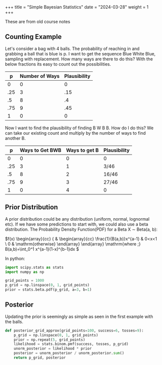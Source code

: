 +++
title = "Simple Bayesian Statistics"
date = "2024-03-28"
weight = 1
+++

These are from old course notes

## Counting Example
Let's consider a bag with 4 balls. The probability of reaching in and grabbing a ball that is blue is p. I want to get the sequence Blue White Blue, sampling with replacement. How many ways are there to do this? With the below fractions its easy to count out the possibilities.

| p | Number of Ways | Plausibility |
|---|---|---|
| 0 | 0 | 0 |
| .25 | 3 | .15 |
| .5 | 8 | .4 |
| .75 | 9 | .45 |
| 1 | 0 | 0 |

Now I want to find the plausibility of finding B W B B. How do I do this? We can take our existing count and multiply by the number of ways to find another B.

| p | Ways to Get BWB | Ways to get B | Plausibility|
|---|---|---|---|
| 0 | 0 | 0 | 0 |
| .25 | 3 | 1 | 3/46 |
| .5 | 8 | 2 |  16/46 |
| .75 | 9 | 3 | 27/46 |
| 1 | 0 | 4 | 0 |

## Prior Distribution
A prior distribution could be any distribution (uniform, normal, lognormal etc).
If we have some predictions to start with, we could also use a beta distribution. The Probability Density Function(PDF) for a Beta X ∼ Beta(a, b):

$f(x)
\begin{array}{cc}
  \{ & 
    \begin{array}{cc}
      \frac{1}{B(a,b)}x^{a-1} & 0<x<1 \\
      0 & \mathrm{otherwise}
    \end{array}
\end{array}
\mathrm{where \;}
B(a,b)=\int_0^1 x^{a-1}(1-x)^{b-1}dx
$

In python:
```python
import scipy.stats as stats
import numpy as np

grid_points = 1000
p_grid = np.linspace(0, 1, grid_points)
prior = stats.beta.pdf(p_grid, a=3, b=1)
```

## Posterior

Updating the prior is seemingly as simple as seen in the first example with the balls.

```python
def posterior_grid_approx(grid_points=100, success=6, tosses=9):
    p_grid = np.linspace(0, 1, grid_points)
    prior = np.repeat(5, grid_points)
    likelihood = stats.binom.pmf(success, tosses, p_grid)
    unorm_posterior = likelihood * prior
    posterior = unorm_posterior / unorm_posterior.sum()
    return p_grid, posterior
```
